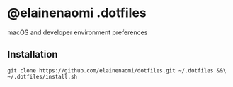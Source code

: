 # @elainenaomi .dotfiles

macOS and developer environment preferences

## Installation

```
git clone https://github.com/elainenaomi/dotfiles.git ~/.dotfiles &&\
~/.dotfiles/install.sh

```

